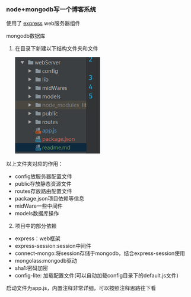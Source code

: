 ### node+mongodb写一个博客系统
使用了 [express](http://www.expressjs.com.cn/) web服务器组件

mongodb数据库

1. 在目录下新建以下结构文件夹和文件

    ![](../zImg/1.png)
    
以上文件夹对应的作用：
* config放服务器配置文件
* public存放静态资源文件
* routes存放路由配置文件
* package.json项目依赖等信息
* midWare一些中间件
* models数据库操作
2. 项目中的部分依赖
* express：web框架
* express-session:session中间件
* connect-mongo:将session存储于mongodb，结合express-session使用
* mongolass:mongodb驱动
* sha1:密码加密
* config-lite: 加载配置文件(可以自动加载config目录下的default.js文件)

启动文件为app.js，内置注释非常详细，可以按照注释思路往下看